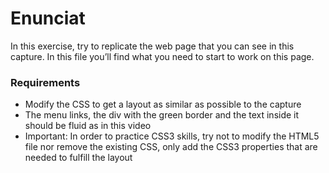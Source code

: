 # Enunciat
In this exercise, try to replicate the web page that you can see in this <a url="https://drive.google.com/file/d/1fi-G_scDiuEs7hejPDxa1hn6Bq3rb4U7/view">capture</a>. In <a url="https://drive.google.com/file/d/1F4qV_DDYTNE0jfpvPbbrL6omC1F17AZq/view">this file</a> you’ll find what you need to start to work on this page. 
### Requirements
<ul>
<li>Modify the CSS to get a layout as similar as possible to the capture</li>
<li>The menu links, the div with the green border and the text inside it should be fluid as in <a url="https://www.loom.com/share/79e6bfdc28924fefac6c57ed21ffaa27">this video</a></li>
<li>Important: In order to practice CSS3 skills, try not to modify the HTML5 file nor remove the existing CSS, only add the CSS3 properties that are needed to fulfill the layout</li>
</ul>
